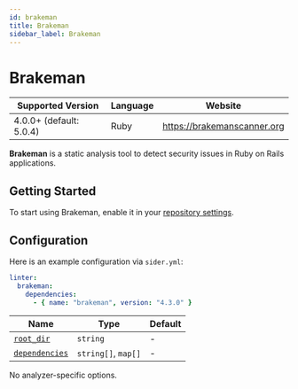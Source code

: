 ```yaml
---
id: brakeman
title: Brakeman
sidebar_label: Brakeman
---
```


# Brakeman

| Supported Version       | Language | Website                     |
| ----------------------- | -------- | --------------------------- |
| 4.0.0+ (default: 5.0.4) | Ruby     | https://brakemanscanner.org |

**Brakeman** is a static analysis tool to detect security issues in Ruby on Rails applications.

## Getting Started

To start using Brakeman, enable it in your [repository settings](../../getting-started/repository-settings.md).

## Configuration

Here is an example configuration via `sider.yml`:

```yaml
linter:
  brakeman:
    dependencies:
      - { name: "brakeman", version: "4.3.0" }
```

| Name                                                                                          | Type                | Default |
| --------------------------------------------------------------------------------------------- | ------------------- | ------- |
| [`root_dir`](../../getting-started/custom-configuration.md#linteranalyzer_idroot_dir)         | `string`            | -       |
| [`dependencies`](../../getting-started/custom-configuration.md#linteranalyzer_iddependencies) | `string[]`, `map[]` | -       |

No analyzer-specific options.

